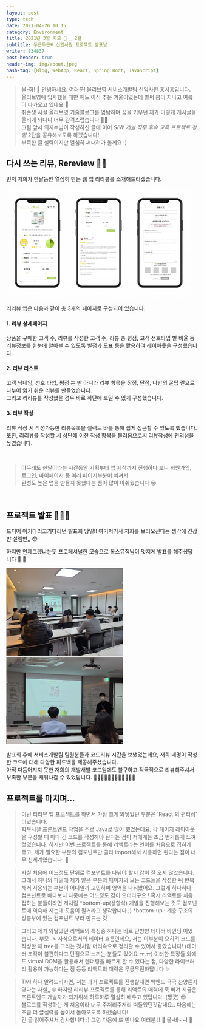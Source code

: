 ```yaml
---
layout: post
type: tech
date: 2021-04-26 10:15
category: Environment
title: 2021년 3월 회고 🔮 _ 2탄
subtitle: 두근두근💗 신입사원 프로젝트 발표날
writer: 834837
post-header: true
header-img: img/about.jpeg
hash-tag: [Blog, WebApp, React, Spring Boot, JavaScript]
---
```


> 올-하! 💚 안녕하세요. 여러분! 올리브영 서비스개발팀 신입사원 홍시홍입니다.  
올리브영에 입사했을 때만 해도 아직 추운 겨울이였는데 벌써 봄이 지나고 여름이 다가오고 있네요 🌱    
취준생 시절 올리브영 기술블로그를 염탐하며 꿈을 키우던 제가 이렇게 게시글을 올리게 되다니 너무 감격스럽습니다 🙊🙊  
그럼 앞서 의지수님이 작성하신 글에 이어 *S/W 개발 직무 후속 교육 프로젝트 경험* 2탄을 공유해보도록 하겠습니다!   
부족한 글 실력이지만 열심히 써내려가 볼께요 :)

## 다시 쓰는 리뷰, Rereview ✍🏻
먼저 저희가 한달동안 열심히 만든 웹 앱 리리뷰를 소개해드리겠습니다.

<div style="display: flex; padding: 3px;">
    <img src="img/01.jpeg" style="zoom:28%; display: inline;" />
    <img src="img/02.jpeg" style="zoom:28%; display: inline;" />
    <img src="img/03.jpeg" style="zoom:28%; display: inline;" />
</div>

리리뷰 앱은 다음과 같이 총 3개의 페이지로 구성되어 있습니다.

#### 1. 리뷰 상세페이지
상품을 구매한 고객 수, 리뷰를 작성한 고객 수, 리뷰 총 평점, 고객 선호타입 별 비율 등 리뷰정보를 한눈에 알아볼 수 있도록 별점과 도표 등을 활용하여 레이아웃을 구성했습니다.

#### 2. 리뷰 리스트
고객 닉네임, 선호 타입, 평점 뿐 만 아니라 리뷰 항목을 장점, 단점, 나만의 꿀팁 란으로 나누어 읽기 쉬운 리뷰를 만들었습니다.  
그리고 리리뷰를 작성했을 경우 바로 하단에 보일 수 있게 구성했습니다.

#### 3. 리뷰 작성
리뷰 작성 시 작성가능한 리뷰목록을 셀렉트 바를 통해 쉽게 접근할 수 있도록 했습니다.  
또한, 리리뷰를 작성할 시 상단에 이전 작성 항목을 불러옴으로써 리뷰작성에 편의성을 높였습니다.
  
<br>

> 아무래도 한달이라는 시간동안 기획부터 앱 제작까지 진행하다 보니 회원가입, 로그인, 마이페이지 등 여러 페이지부분이 빠져서  
완성도 높은 앱을 만들지 못했다는 점이 많이 아쉬웠습니다 😢


<br>


## 프로젝트 발표 🙋🏻‍♂️
드디어 아기다리고기다리던 발표회 당일!! 여기저기서 저희를 보러오신다는 생각에 긴장반 설렘반,, 😳

하지만 언제그랬냐는듯 프로페셔널한 모습으로 복스뮤직님이 멋지게 발표를 해주셨답니다 👏 👏  

<img src="img/05.jpeg" style="zoom:30%; display: inline;" />
<img src="img/04.png" style="zoom:30%; display: inline;" />  



발표회 후에 서비스개발팀 팀원분들과 코드리뷰 시간을 보냈었는데요,
저희 네명이 작성한 코드에 대해 다양한 피드백을 제공해주셨습니다.   
아직 다듬어지지 못한 저희의 개발새발 코드임에도 불구하고 적극적으로 리뷰해주셔서 부족한 부분을 채워나갈 수 있었답니다. 👩🏻‍💻🧑🏻‍💻‍👩🏻‍💻🧑🏻‍💻

 
## 프로젝트를 마치며...


>이번 리리뷰 앱 프로젝트를 하면서 가장 크게 와닿았던 부분은 'React 의 편리성' 이였습니다.  
학부시절 프론트엔드 작업을 주로 Java로 많이 했었는데요, 각 페이지 레이아웃을 구성할 때 마다 긴 코드를 작성해야 된다는 점이 저에게는 조금 번거롭게 느껴졌었습니다.
> 하지만 이번 프로젝트를 통해 리액트라는 언어를 처음으로 접하게 됐고, 제가 필요한 부분의 컴포넌트만 골라 import해서 사용하면 된다는 점이 너무 신세계였습니다. 🌈    

>사실 처음에 어느정도 단위로 컴포넌트를 나눠야 할지 감이 잘 오지 않았습니다. 그래서 하나의 파일에 제가 맡은 부분의 페이지의 모든 코드들을 작성한 뒤 반복해서 사용되는 부분이 어디일까 고민하며 영역을 나눠봤어요. 그렇게 하나하나 컴포넌트로 빼다보니 나중에는 어느정도 감이 오더라구요 ! 혹시 리액트를 처음 접하는 분들이라면 저처럼 *bottom-up(상향식) 개발을 진행해보는 것도 컴포넌트에 익숙해 지는데 도움이 될거라고 생각합니다 ;)
  *bottom-up : 계층 구조의 상층부에 있는 컴포넌트 부터 만드는 것

>그리고 제가 와닿았던 리액트의 특징중 하나는 바로 단방향 데이터 바인딩 이였습니다. 부모 -> 자식으로서의 데이터 흐름인데요, 저는 이부분이 오히려 코드를 작성할 때 tree를 그리는 것처럼 머리속으로 정리할 수 있어서 좋았습니다! (데이터 조작이 불편하다고 단점으로 느끼는 분들도 있어요 ㅠ.ㅠ)
이러한 특징들 외에도 virtual DOM을 활용해서 렌더링을 빠르게 할 수 있다는 점, 다양한 라이브러리 활용이 가능하다는 점 등등 리액트의 매력은 무궁무진하답니다 ✨

>TMI 하나 알려드리자면, 저는 과거 프로젝트를 진행할때면 백엔드 극극 찬양론자였다는 사실,,  🙄 하지만 리리뷰 프로젝트를 통해 리액트의 매력에 푹 빠져 지금은 프론트엔드 개발자가 되기위해 하루하루 열심히 배우고 있답니다. (찡긋) 😉  
블로그를 작성하는 게 처음이라 너무 주저리주저리 떠들었던것같네요.. 다음에는 조금 더 글실력을 높여서 돌아오도록 하겠습니다!   
> 긴 글 읽어주셔서 감사합니다 :) 그럼 다음에 또 만나요 여러분 !!  👋 올-바~~! 💚 



  





